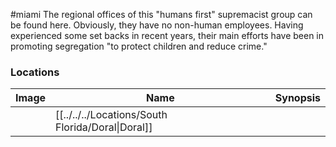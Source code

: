 #miami
The regional offices of this "humans first" supremacist group can be found here. Obviously, they have no non-human employees. Having experienced some set backs in recent years, their main efforts have been in promoting segregation "to protect children and reduce crime."

### Locations

| Image | Name   | Synopsis |
| ----- | ------ | -------- |
|       | [[../../../Locations/South Florida/Doral\|Doral]] |         |